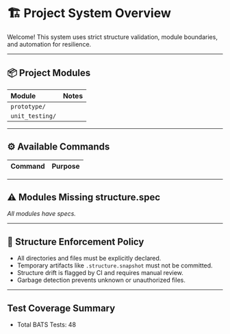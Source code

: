 # 🏗️ Project System Overview

Welcome!
This system uses strict structure validation, module boundaries, and automation for resilience.

---

## 📦 Project Modules

| Module | Notes |
|:---|:---|
| `prototype/` |  |
| `unit_testing/` |  |

---

## ⚙️ Available Commands

| Command | Purpose |
|:---|:---|

---

## ⚠️ Modules Missing structure.spec

_All modules have specs._

---

## 🧹 Structure Enforcement Policy

- All directories and files must be explicitly declared.
- Temporary artifacts like `.structure.snapshot` must not be committed.
- Structure drift is flagged by CI and requires manual review.
- Garbage detection prevents unknown or unauthorized files.

---

## Test Coverage Summary

- Total BATS Tests: 48
